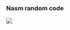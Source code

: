 ### Nasm random code

![](https://encrypted-tbn0.gstatic.com/images?q=tbn:ANd9GcSRtciT4XoKP5D1IOIuhKkVkDpZ0YRO2j_y5w&s)